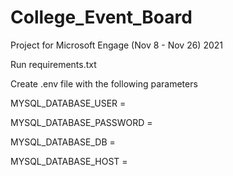 # College_Event_Board
Project for Microsoft Engage (Nov 8 - Nov 26) 2021

Run requirements.txt

Create .env file with the following parameters

MYSQL_DATABASE_USER =  

MYSQL_DATABASE_PASSWORD = 

MYSQL_DATABASE_DB = 

MYSQL_DATABASE_HOST = 
